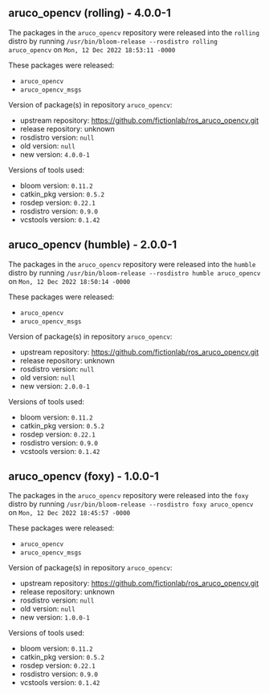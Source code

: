 ## aruco_opencv (rolling) - 4.0.0-1

The packages in the `aruco_opencv` repository were released into the `rolling` distro by running `/usr/bin/bloom-release --rosdistro rolling aruco_opencv` on `Mon, 12 Dec 2022 18:53:11 -0000`

These packages were released:
- `aruco_opencv`
- `aruco_opencv_msgs`

Version of package(s) in repository `aruco_opencv`:

- upstream repository: https://github.com/fictionlab/ros_aruco_opencv.git
- release repository: unknown
- rosdistro version: `null`
- old version: `null`
- new version: `4.0.0-1`

Versions of tools used:

- bloom version: `0.11.2`
- catkin_pkg version: `0.5.2`
- rosdep version: `0.22.1`
- rosdistro version: `0.9.0`
- vcstools version: `0.1.42`


## aruco_opencv (humble) - 2.0.0-1

The packages in the `aruco_opencv` repository were released into the `humble` distro by running `/usr/bin/bloom-release --rosdistro humble aruco_opencv` on `Mon, 12 Dec 2022 18:50:14 -0000`

These packages were released:
- `aruco_opencv`
- `aruco_opencv_msgs`

Version of package(s) in repository `aruco_opencv`:

- upstream repository: https://github.com/fictionlab/ros_aruco_opencv.git
- release repository: unknown
- rosdistro version: `null`
- old version: `null`
- new version: `2.0.0-1`

Versions of tools used:

- bloom version: `0.11.2`
- catkin_pkg version: `0.5.2`
- rosdep version: `0.22.1`
- rosdistro version: `0.9.0`
- vcstools version: `0.1.42`


## aruco_opencv (foxy) - 1.0.0-1

The packages in the `aruco_opencv` repository were released into the `foxy` distro by running `/usr/bin/bloom-release --rosdistro foxy aruco_opencv` on `Mon, 12 Dec 2022 18:45:57 -0000`

These packages were released:
- `aruco_opencv`
- `aruco_opencv_msgs`

Version of package(s) in repository `aruco_opencv`:

- upstream repository: https://github.com/fictionlab/ros_aruco_opencv.git
- release repository: unknown
- rosdistro version: `null`
- old version: `null`
- new version: `1.0.0-1`

Versions of tools used:

- bloom version: `0.11.2`
- catkin_pkg version: `0.5.2`
- rosdep version: `0.22.1`
- rosdistro version: `0.9.0`
- vcstools version: `0.1.42`


